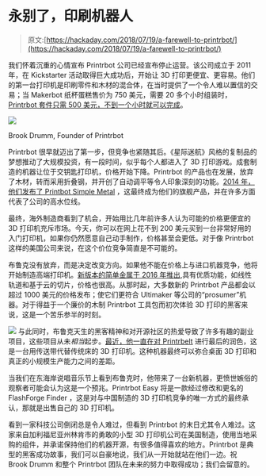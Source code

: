 # 永别了，印刷机器人

> 原文:[https://hackaday.com/2018/07/19/a-farewell-to-printrbot/](https://hackaday.com/2018/07/19/a-farewell-to-printrbot/)

我们怀着沉重的心情宣布 Printrbot 公司已经宣布停止运营。该公司成立于 2011 年，在 Kickstarter 活动取得巨大成功后，开始让 3D 打印更便宜、更容易。他们的第一台打印机是印刷零件和木材的混合体，在当时提供了一个令人难以置信的交易；当 Makerbot 纸杯蛋糕售价为 750 美元，需要 20 多个小时组装时，[Printrbot 套件只需 500 美元，不到一个小时就可以完成](https://hackaday.com/2011/11/18/the-cheapest-and-easiest-3d-printer-weve-seen-so-far/)。

[![](../Images/5db38ceec130dff1cde7b74031c1d275.png)](https://hackaday.com/wp-content/uploads/2018/07/brook_drumm.jpg)

Brook Drumm, Founder of Printrbot

Printrbot 很早就迈出了第一步，但竞争也紧随其后。《星际迷航》风格的复制品的梦想推动了大规模投资，有一段时间，似乎每个人都进入了 3D 打印游戏。成套制造的机器让位于交钥匙打印机，价格开始下降。Printrbot 的产品也在发展，放弃了木材，转而采用折叠钢，并开创了自动调平等令人印象深刻的功能。[2014 年，他们发布了 Printbot Simple Metal](https://hackaday.com/2015/04/17/review-printrbot-assembled-simple-metal/) ，这最终成为他们的旗舰产品，并在许多方面代表了公司的高水位线。

最终，海外制造商看到了机会，开始用比几年前许多人认为可能的价格更便宜的 3D 打印机充斥市场。今天，你可以在网上花不到 200 美元买到一台非常好用的入门打印机，如果你仍然愿意自己动手制作，价格甚至会更低。对于像 Printrbot 这样的美国公司来说，在这个价位竞争简直是不可能的。

布鲁克没有放弃，而是决定改变方向。如果他不能在价格上与进口机器竞争，他将开始制造高端打印机。[新版本的简单金属于 2016 年推出](https://hackaday.com/2016/12/16/inside-the-printrbot-printrhub/),具有优质功能，如线性轨道和基于云的切片，价格也很高。从那时起，大多数新的 Printrbot 产品都会以超过 1000 美元的价格发布；使它们更符合 Ultimaker 等公司的“prosumer”机器。对于得益于一个廉价的木制 Printrbot 工具包而初次体验 3D 打印的黑客来说，这是一个苦乐参半的时刻。

[![](../Images/41b3583877e0442d1d44863b4e7e13b6.png)](https://hackaday.com/wp-content/uploads/2018/07/errf_printrbelt.jpg) 与此同时，布鲁克天生的黑客精神和对开源社区的热爱导致了许多有趣的副业项目，这些项目从未*相当*起步。[最近，他一直在对 Printrbelt](https://hackaday.com/2017/06/30/printrbot-teases-infinite-build-volume-printer/) 进行最后的润色，这是一台用传送带代替传统床的 3D 打印机。这种机器最终可以弥合桌面 3D 打印和真正的小规模生产能力之间的差距。

当我们在东海岸说唱音乐节上看到布鲁克时，他带来了一台新机器，更愤世嫉俗的观察者可能会认为这是一个预兆。Printrbot Easy 将是一款经过修改和更名的 FlashForge Finder ，这是对与中国制造的 3D 打印机竞争的唯一方式的最终承认，那就是出售自己的 3D 打印机。

看到一家科技公司倒闭总是令人难过，但看到 Printrbot 的末日尤其令人难过。这家来自加利福尼亚州林肯市的勇敢的小型 3D 打印机公司在美国制造，使用当地采购的组件，并承诺保持他们的机器开源，有很多值得喜欢的地方。Printrbot 是典型的黑客成功故事，我们可以自豪地说，我们从一开始就站在他们一边。祝 Brook Drumm 和整个 Printrbot 团队在未来的努力中取得成功；我们会留意的。